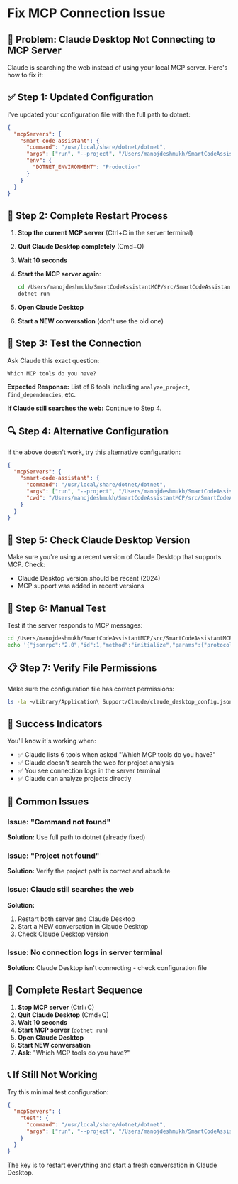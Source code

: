 # Fix MCP Connection Issue

## 🚨 Problem: Claude Desktop Not Connecting to MCP Server

Claude is searching the web instead of using your local MCP server. Here's how to fix it:

## ✅ Step 1: Updated Configuration

I've updated your configuration file with the full path to dotnet:

```json
{
  "mcpServers": {
    "smart-code-assistant": {
      "command": "/usr/local/share/dotnet/dotnet",
      "args": ["run", "--project", "/Users/manojdeshmukh/SmartCodeAssistantMCP/src/SmartCodeAssistantMCP"],
      "env": {
        "DOTNET_ENVIRONMENT": "Production"
      }
    }
  }
}
```

## 🔧 Step 2: Complete Restart Process

1. **Stop the current MCP server** (Ctrl+C in the server terminal)

2. **Quit Claude Desktop completely** (Cmd+Q)

3. **Wait 10 seconds**

4. **Start the MCP server again**:
   ```bash
   cd /Users/manojdeshmukh/SmartCodeAssistantMCP/src/SmartCodeAssistantMCP
   dotnet run
   ```

5. **Open Claude Desktop**

6. **Start a NEW conversation** (don't use the old one)

## 🧪 Step 3: Test the Connection

Ask Claude this exact question:
```
Which MCP tools do you have?
```

**Expected Response:** List of 6 tools including `analyze_project`, `find_dependencies`, etc.

**If Claude still searches the web:** Continue to Step 4.

## 🔍 Step 4: Alternative Configuration

If the above doesn't work, try this alternative configuration:

```json
{
  "mcpServers": {
    "smart-code-assistant": {
      "command": "/usr/local/share/dotnet/dotnet",
      "args": ["run", "--project", "/Users/manojdeshmukh/SmartCodeAssistantMCP/src/SmartCodeAssistantMCP"],
      "cwd": "/Users/manojdeshmukh/SmartCodeAssistantMCP/src/SmartCodeAssistantMCP"
    }
  }
}
```

## 🚨 Step 5: Check Claude Desktop Version

Make sure you're using a recent version of Claude Desktop that supports MCP. Check:
- Claude Desktop version should be recent (2024)
- MCP support was added in recent versions

## 🔧 Step 6: Manual Test

Test if the server responds to MCP messages:

```bash
cd /Users/manojdeshmukh/SmartCodeAssistantMCP/src/SmartCodeAssistantMCP
echo '{"jsonrpc":"2.0","id":1,"method":"initialize","params":{"protocolVersion":"2024-11-05","capabilities":{"tools":{}},"clientInfo":{"name":"test","version":"1.0"}}}' | dotnet run
```

## 📋 Step 7: Verify File Permissions

Make sure the configuration file has correct permissions:

```bash
ls -la ~/Library/Application\ Support/Claude/claude_desktop_config.json
```

## 🎯 Success Indicators

You'll know it's working when:
- ✅ Claude lists 6 tools when asked "Which MCP tools do you have?"
- ✅ Claude doesn't search the web for project analysis
- ✅ You see connection logs in the server terminal
- ✅ Claude can analyze projects directly

## 🚨 Common Issues

### Issue: "Command not found"
**Solution:** Use full path to dotnet (already fixed)

### Issue: "Project not found"
**Solution:** Verify the project path is correct and absolute

### Issue: Claude still searches the web
**Solution:** 
1. Restart both server and Claude Desktop
2. Start a NEW conversation in Claude Desktop
3. Check Claude Desktop version

### Issue: No connection logs in server terminal
**Solution:** Claude Desktop isn't connecting - check configuration file

## 🔄 Complete Restart Sequence

1. **Stop MCP server** (Ctrl+C)
2. **Quit Claude Desktop** (Cmd+Q)
3. **Wait 10 seconds**
4. **Start MCP server** (`dotnet run`)
5. **Open Claude Desktop**
6. **Start NEW conversation**
7. **Ask**: "Which MCP tools do you have?"

## 📞 If Still Not Working

Try this minimal test configuration:

```json
{
  "mcpServers": {
    "test": {
      "command": "/usr/local/share/dotnet/dotnet",
      "args": ["run", "--project", "/Users/manojdeshmukh/SmartCodeAssistantMCP/src/SmartCodeAssistantMCP"]
    }
  }
}
```

The key is to restart everything and start a fresh conversation in Claude Desktop.

